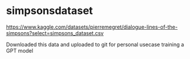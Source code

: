 # simpsonsdataset
https://www.kaggle.com/datasets/pierremegret/dialogue-lines-of-the-simpsons?select=simpsons_dataset.csv

Downloaded this data and uploaded to git for personal usecase training a GPT model
